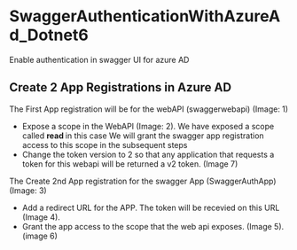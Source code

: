 # SwaggerAuthenticationWithAzureAd_Dotnet6
Enable authentication in swagger UI for azure AD
<h2>Create 2 App Registrations in Azure AD</h2>
<p>The First App registration will be for the webAPI (swaggerwebapi) (Image: 1)
   <ul> 
      <li> Expose a scope in the WebAPI (Image: 2). We have exposed a scope called <b> read </b>in this case We will grant the swagger app registration access to this scope in the subsequent steps </li>  
       <li>Change the token version to 2 so that any application that requests a token for this webapi will be returned a v2 token.  (Image 7) </li>   
   </ul>
 </p>
<p>The Create 2nd App registration for the swagger App (SwaggerAuthApp) (Image: 3)
   <ul> 
      <li>Add a redirect URL for the APP. The token will be recevied on this URL (Image 4).  </li>   
      <li>Grant the app access to the scope that the web api exposes.  (Image 5). (image 6)  </li>   
   </ul>
</p>
